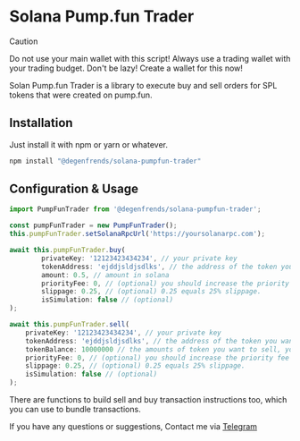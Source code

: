 # Solana Pump.fun Trader

> [!CAUTION] 
> Do not use your main wallet with this script! Always use a trading wallet with your trading budget. Don't be lazy! Create a wallet for this now!

Solan Pump.fun Trader is a library to execute buy and sell orders for SPL tokens that were created on pump.fun.

## Installation

Just install it with npm or yarn or whatever.

```bash
npm install "@degenfrends/solana-pumpfun-trader"
```

## Configuration & Usage

```typescript
import PumpFunTrader from '@degenfrends/solana-pumpfun-trader';

const pumpFunTrader = new PumpFunTrader();
this.pumpFunTrader.setSolanaRpcUrl('https://yoursolanarpc.com');

await this.pumpFunTrader.buy(
        privateKey: '12123423434234', // your private key
        tokenAddress: 'ejddjsldjsdlks', // the address of the token you want to buy
        amount: 0.5, // amount in solana
        priorityFee: 0, // (optional) you should increase the priority fee when you want to make sure that transactions are always succesfull.
        slippage: 0.25, // (optional) 0.25 equals 25% slippage.
        isSimulation: false // (optional) 
);

await this.pumpFunTrader.sell(
    privateKey: '12123423434234', // your private key
    tokenAddress: 'ejddjsldjsdlks', // the address of the token you want to sell
    tokenBalance: 10000000 // the amounts of token you want to sell, you need to multiply the amount you want to sell by 1000000 since pump.fun tokens have 6 digits,
    priorityFee: 0, // (optional) you should increase the priority fee when you want to make sure that transactions are always succesfull.
    slippage: 0.25, // (optional) 0.25 equals 25% slippage.
    isSimulation: false // (optional) 
);
```

There are functions to build sell and buy transaction instructions too, which you can use to bundle transactions.

If you have any questions or suggestions, Contact me via [Telegram](https://t.me/trust4120)
